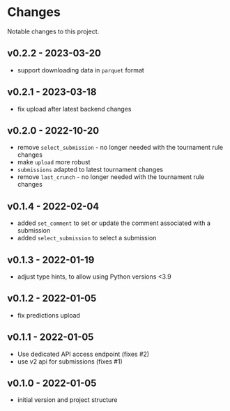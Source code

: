 # Changes

Notable changes to this project.

## v0.2.2 - 2023-03-20
- support downloading data in `parquet` format

## v0.2.1 - 2023-03-18
- fix upload after latest backend changes

## v0.2.0 - 2022-10-20
- remove `select_submission` - no longer needed with the tournament rule changes
- make `upload` more robust
- `submissions` adapted to latest tournament changes
- remove `last_crunch` - no longer needed with the tournament rule changes

## v0.1.4 - 2022-02-04
- added `set_comment` to set or update the comment associated with a submission
- added `select_submission` to select a submission

## v0.1.3 - 2022-01-19
- adjust type hints, to allow using Python versions <3.9

## v0.1.2 - 2022-01-05
- fix predictions upload

## v0.1.1 - 2022-01-05
- Use dedicated API access endpoint (fixes #2)
- use v2 api for submissions (fixes #1)

## v0.1.0 - 2022-01-05
- initial version and project structure
